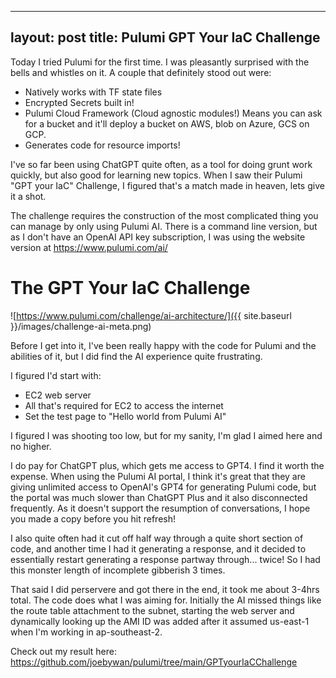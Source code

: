 ---
layout: post
title: Pulumi GPT Your IaC Challenge
 ---

Today I tried Pulumi for the first time.  I was pleasantly surprised with the bells and whistles on it.  A couple that definitely stood out were:

- Natively works with TF state files
- Encrypted Secrets built in!
- Pulumi Cloud Framework (Cloud agnostic modules!) Means you can ask for a bucket and it'll deploy a bucket on AWS, blob on Azure, GCS on GCP.
- Generates code for resource imports!

I've so far been using ChatGPT quite often, as a tool for doing grunt work quickly, but also good for learning new topics.  When I saw their Pulumi "GPT your IaC" Challenge, I figured that's a match made in heaven, lets give it a shot.

The challenge requires the construction of the most complicated thing you can manage by only using Pulumi AI.  There is a command line version, but as I don't have an OpenAI API key subscription, I was using the website version at https://www.pulumi.com/ai/

# The GPT Your IaC Challenge
![https://www.pulumi.com/challenge/ai-architecture/]({{ site.baseurl }}/images/challenge-ai-meta.png)

Before I get into it, I've been really happy with the code for Pulumi and the abilities of it, but I did find the AI experience quite frustrating.

I figured I'd start with:
- EC2 web server
- All that's required for EC2 to access the internet
- Set the test page to "Hello world from Pulumi AI"

I figured I was shooting too low, but for my sanity, I'm glad I aimed here and no higher.

I do pay for ChatGPT plus, which gets me access to GPT4.  I find it worth the expense.  When using the Pulumi AI portal, I think it's great that they are giving unlimited access to OpenAI's GPT4 for generating Pulumi code, but the portal was much slower than ChatGPT Plus and it also disconnected frequently.  As it doesn't support the resumption of conversations, I hope you made a copy before you hit refresh!

I also quite often had it cut off half way through a quite short section of code, and another time I had it generating a response, and it decided to essentially restart generating a response partway through... twice!  So I had this monster length of incomplete gibberish 3 times.

That said I did perservere and got there in the end, it took me about 3-4hrs total.  The code does what I was aiming for.  Initially the AI missed things like the route table attachment to the subnet, starting the web server and dynamically looking up the AMI ID was added after it assumed us-east-1 when I'm working in ap-southeast-2.

Check out my result here: https://github.com/joebywan/pulumi/tree/main/GPTyourIaCChallenge
